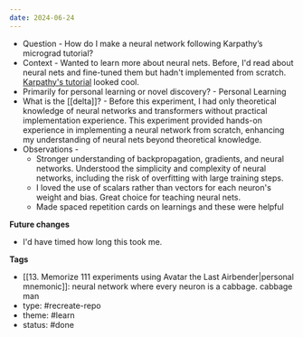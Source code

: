 ```yaml
---
date: 2024-06-24
---
```


- Question - How do I make a neural network following Karpathy’s micrograd tutorial?
- Context - Wanted to learn more about neural nets. Before, I'd read about neural nets and fine-tuned them but hadn't implemented from scratch. [Karpathy's tutorial](https://www.youtube.com/watch?v=VMj-3S1tku0) looked cool.
- Primarily for personal learning or novel discovery? - Personal Learning
- What is the [[delta]]? - Before this experiment, I had only theoretical knowledge of neural networks and transformers without practical implementation experience. This experiment provided hands-on experience in implementing a neural network from scratch, enhancing my understanding of neural nets beyond theoretical knowledge.
- Observations - 
	- Stronger understanding of backpropagation, gradients, and neural networks. Understood the simplicity and complexity of neural networks, including the risk of overfitting with large training steps.
	- I loved the use of scalars rather than vectors for each neuron's weight and bias. Great choice for teaching neural nets.
	- Made spaced repetition cards on learnings and these were helpful 

**Future changes**
- I'd have timed how long this took me. 

**Tags**

- [[13. Memorize 111 experiments using Avatar the Last Airbender|personal mnemonic]]: neural network where every neuron is a cabbage. cabbage man 
- type: #recreate-repo
- theme: #learn
- status: #done
